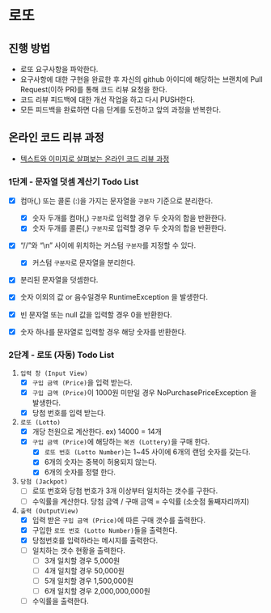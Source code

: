 # 로또
## 진행 방법
* 로또 요구사항을 파악한다.
* 요구사항에 대한 구현을 완료한 후 자신의 github 아이디에 해당하는 브랜치에 Pull Request(이하 PR)를 통해 코드 리뷰 요청을 한다.
* 코드 리뷰 피드백에 대한 개선 작업을 하고 다시 PUSH한다.
* 모든 피드백을 완료하면 다음 단계를 도전하고 앞의 과정을 반복한다.

## 온라인 코드 리뷰 과정
* [텍스트와 이미지로 살펴보는 온라인 코드 리뷰 과정](https://github.com/next-step/nextstep-docs/tree/master/codereview)


### 1단계 - 문자열 덧셈 계산기 Todo List
- [x] 컴마(,) 또는 콜론 (:)을 가지는 문자열을 `구분자` 기준으로 분리한다.
    - [x] 숫자 두개를 컴마(,) `구분자`로 입력할 경우 두 숫자의 합을 반환한다.
    - [x] 숫자 두개를 콜론(,) `구분자`로 입력할 경우 두 숫자의 합을 반환한다.
- [x] “//”와 “\n” 사이에 위치하는 커스텀 `구분자`를 지정할 수 있다.
    - [x] 커스텀 `구분자`로 문자열을 분리한다.
- [x] 분리된 문자열을 덧셈한다.
- [x] 숫자 이외의 값 or 음수일경우 RuntimeException 을 발생한다.
- [x] 빈 문자열 또는 null 값을 입력할 경우 0을 반환한다.
- [x] 숫자 하나를 문자열로 입력할 경우 해당 숫자를 반환한다.


### 2단계 - 로또 (자동) Todo List

1. `입력 창 (Input View)`
    - [x] `구입 금액 (Price)`을 입력 받는다.
    - [x] `구입 금액 (Price)`이 1000원 미만일 경우 NoPurchasePriceException 을 발생한다.
    - [x] 당첨 번호를 입력 받는다.
2. `로또 (Lotto)`
    - [x] 개당 천원으로 계산한다. ex) 14000 = 14개
    - [x] `구입 금액 (Price)`에 해당하는 `복권 (Lottery)`을 구매 한다.
        - [x] `로또 번호 (Lotto Number)`는 1~45 사이에 6개의 랜덤 숫자를 갖는다.
        - [x] 6개의 숫자는 중복이 허용되지 않는다.
        - [x] 6개의 숫자를 정렬 한다.
3. `당첨 (Jackpot)`
    - [ ] 로또 번호와 당첨 번호가 3개 이상부터 일치하는 갯수를 구한다.
    - [ ] 수익률을 계산한다. 당첨 금액 / 구매 금액 = 수익률 (소숫점 둘째자리까지)
4. `출력 (OutputView)`
    - [x] 입력 받은 `구입 금액 (Price)`에 따른 구매 갯수를 출력한다.
    - [x] 구입한 `로또 번호 (Lotto Number)`들을 출력한다.
    - [x] 당첨번호를 입력하라는 메시지를 출력한다.
    - [ ] 일치하는 갯수 현황을 출력한다.
        - [ ] 3개 일치할 경우 5,000원
        - [ ] 4개 일치할 경우 50,000원
        - [ ] 5개 일치할 경우 1,500,000원
        - [ ] 6개 일치할 경우 2,000,000,000원
    - [ ] 수익률을 출력한다.